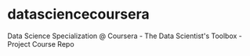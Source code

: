 datasciencecoursera
===================

Data Science Specialization @ Coursera - The Data Scientist's Toolbox - Project Course Repo
